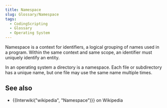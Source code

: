 ```yaml
---
title: Namespace
slug: Glossary/Namespace
tags:
  - CodingScripting
  - Glossary
  - Operating System
---
```

Namespace is a context for identifiers, a logical grouping of names used in a program. Within the same context and same scope, an identifier must uniquely identify an entity.

In an operating system a directory is a namespace. Each file or subdirectory has a unique name, but one file may use the same name multiple times.

## See also

- {{Interwiki("wikipedia", "Namespace")}} on Wikipedia
